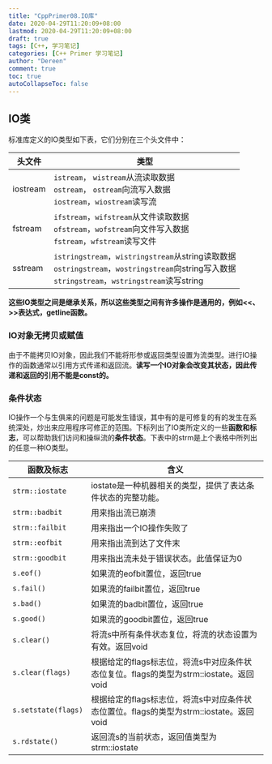 ```yaml
---
title: "CppPrimer08.IO库"
date: 2020-04-29T11:20:09+08:00
lastmod: 2020-04-29T11:20:09+08:00
draft: true
tags: [C++, 学习笔记]
categories: [C++ Primer 学习笔记]
author: "Dereen"
comment: true
toc: true
autoCollapseToc: false
---
```




<!--more-->

## IO类

标准库定义的IO类型如下表，它们分别在三个头文件中：

| 头文件   | 类型                                                         |
| -------- | ------------------------------------------------------------ |
| iostream | `istream`， `wistream`从流读取数据<br />`ostream`， `ostream`向流写入数据<br />`iostream`，`wiostream`读写流 |
| fstream  | `ifstream`，`wifstream`从文件读取数据<br />`ofstream`，`wofstream`向文件写入数据<br />`fstream`，`wfstream`读写文件 |
| sstream  | `istringstream`，`wistringstream`从string读取数据<br />`ostringstream`，`wostringstream`向string写入数据<br />`stringstream`，`wstringstream`读写string |

**这些IO类型之间是继承关系，所以这些类型之间有许多操作是通用的，例如<<、>>表达式，getline函数。**

### IO对象无拷贝或赋值

由于不能拷贝IO对象，因此我们不能将形参或返回类型设置为流类型。进行IO操作的函数通常以引用方式传递和返回流。**读写一个IO对象会改变其状态，因此传递和返回的引用不能是const的。**

### 条件状态

IO操作一个与生俱来的问题是可能发生错误，其中有的是可修复的有的发生在系统深处，炒出来应用程序可修正的范围。下标列出了IO类所定义的一些**函数和标志**，可以帮助我们访问和操纵流的**条件状态**。下表中的strm是上个表格中所列出的任意一种IO类型。

| 函数及标志          | 含义                                                         |
| ------------------- | ------------------------------------------------------------ |
| `strm::iostate`     | iostate是一种机器相关的类型，提供了表达条件状态的完整功能。  |
| `strm::badbit`      | 用来指出流已崩溃                                             |
| `strm::failbit`     | 用来指出一个IO操作失败了                                     |
| `strm::eofbit`      | 用来指出流到达了文件末                                       |
| `strm::goodbit`     | 用来指出流未处于错误状态。此值保证为0                        |
| `s.eof()`           | 如果流的eofbit置位，返回true                                 |
| `s.fail()`          | 如果流的failbit置位，返回true                                |
| `s.bad()`           | 如果流的badbit置位，返回true                                 |
| `s.good()`          | 如果流的goodbit置位，返回true                                |
| `s.clear()`         | 将流s中所有条件状态复位，将流的状态设置为有效。返回void      |
| `s.clear(flags)`    | 根据给定的flags标志位，将流s中对应条件状态位复位。flags的类型为strm::iostate。返回void |
| `s.setstate(flags)` | 根据给定的flags标志位，将流s中对应条件状态位置位。flags的类型为strm::iostate。返回void |
| `s.rdstate()`       | 返回流s的当前状态，返回值类型为strm::iostate                 |

